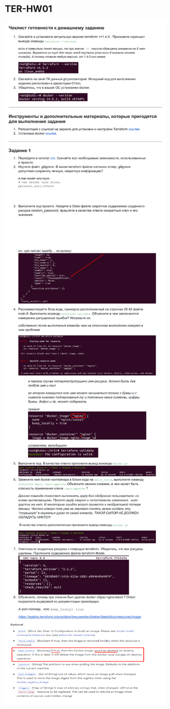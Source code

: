# TER-HW01

![img](https://github.com/AzarnoyKir/TER-HW01/blob/020b1cf723956d2f20b51b3e0613d1d014cd3ecb/img/443b53-0.png)
![img](https://github.com/AzarnoyKir/TER-HW01/blob/020b1cf723956d2f20b51b3e0613d1d014cd3ecb/img/443b53-1.png)
![img](https://github.com/AzarnoyKir/TER-HW01/blob/020b1cf723956d2f20b51b3e0613d1d014cd3ecb/img/443b53-2.png)
